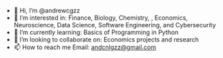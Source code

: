 - 👋 Hi, I’m @andrewcgzz
- 👀 I’m interested in: 
Finance, Biology, Chemistry, , Economics, Neuroscience, Data Science, Software Engineering, and Cybersecurity
- 🌱 I’m currently learning: 
Basics of Programming in Python
- 💞️ I’m looking to collaborate on: 
Economics projects and research
- 📫 How to reach me Email: 
andcnlgzz@gmail.com

<!---
andrewcgzz/andrewcgzz is a ✨ special ✨ repository because its `README.md` (this file) appears on your GitHub profile.
You can click the Preview link to take a look at your changes.
--->
